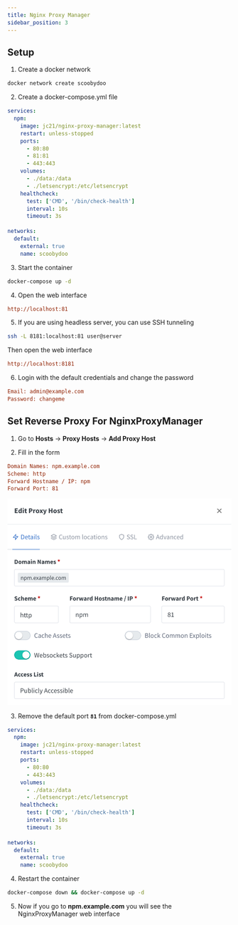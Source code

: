 ```yaml
---
title: Nginx Proxy Manager
sidebar_position: 3
---
```


## Setup
1. Create a docker network
```bash
docker network create scoobydoo
```

2. Create a docker-compose.yml file
```yaml
services:
  npm:
    image: jc21/nginx-proxy-manager:latest
    restart: unless-stopped
    ports:
      - 80:80
      - 81:81
      - 443:443
    volumes:
      - ./data:/data
      - ./letsencrypt:/etc/letsencrypt
    healthcheck:
      test: ['CMD', '/bin/check-health']
      interval: 10s
      timeout: 3s

networks:
  default:
    external: true
    name: scoobydoo
```

3. Start the container
```bash
docker-compose up -d
```

4. Open the web interface
```ini
http://localhost:81
```

5. If you are using headless server, you can use SSH tunneling
```bash
ssh -L 8181:localhost:81 user@server
```
Then open the web interface
```ini
http://localhost:8181
```

6. Login with the default credentials and change the password
```ini
Email: admin@example.com
Password: changeme
```

## Set Reverse Proxy For NginxProxyManager
1. Go to **Hosts** -> **Proxy Hosts** -> **Add Proxy Host**

2. Fill in the form
```ini
Domain Names: npm.example.com
Scheme: http
Forward Hostname / IP: npm
Forward Port: 81
```
![](./img/detail.png)

3. Remove the default port **`81`** from docker-compose.yml
```yaml
services:
  npm:
    image: jc21/nginx-proxy-manager:latest
    restart: unless-stopped
    ports:
      - 80:80
      - 443:443
    volumes:
      - ./data:/data
      - ./letsencrypt:/etc/letsencrypt
    healthcheck:
      test: ['CMD', '/bin/check-health']
      interval: 10s
      timeout: 3s

networks:
  default:
    external: true
    name: scoobydoo
```

4. Restart the container
```bash
docker-compose down && docker-compose up -d
```

5. Now if you go to **npm.example.com** you will see the NginxProxyManager web interface
